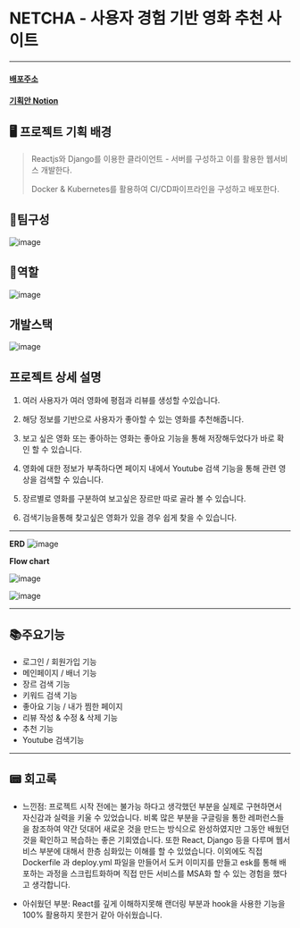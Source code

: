 # NETCHA - 사용자 경험 기반 영화 추천 사이트

---

#### [ 배포주소 ](http://aa45ad59075e14ae2a4538dee06b9869-1628875909.ap-northeast-3.elb.amazonaws.com/)

#### [ 기획안 Notion ](https://ivy-feather-a16.notion.site/NETCHA-7aee2612452f4fabaf02ba541b3e78f8)

## 🖥 프로젝트 기획 배경

> Reactjs와 Django를 이용한 클라이언트 - 서버를 구성하고 이를 활용한 웹서비스 개발한다.
>
> Docker & Kubernetes를 활용하여 CI/CD파이프라인을 구성하고 배포한다.

## 🚀팀구성

![image](https://user-images.githubusercontent.com/98939242/169683773-fd3c0d93-a720-45ce-9956-e004f762dee8.png)

## 🚀역할

![image](https://user-images.githubusercontent.com/98939242/169683793-1c890eeb-42e3-45a0-a180-3a5abe792936.png)

## 개발스택

![image](https://user-images.githubusercontent.com/98939242/169683821-68a4befb-ca54-452b-aa21-cb6e078208a2.png)

## 프로젝트 상세 설명

1.  여러 사용자가 여러 영화에 평점과 리뷰를 생성할 수있습니다.

2.  해당 정보를 기반으로 사용자가 좋아할 수 있는 영화를 추천해줍니다.

3.  보고 싶은 영화 또는 좋아하는 영화는 좋아요 기능을 통해 저장해두었다가 바로 확인 할 수 있습니다.

4.  영화에 대한 정보가 부족하다면 페이지 내에서 Youtube 검색 기능을 통해 관련 영상을 검색할 수 있습니다.

5.  장르별로 영화를 구분하여 보고싶은 장르만 따로 골라 볼 수 있습니다.

6.  검색기능을통해 찾고싶은 영화가 있을 경우 쉽게 찾을 수 있습니다.

---

<B>ERD</B>
![image](https://user-images.githubusercontent.com/98939242/169684192-a5c55c8d-f841-4826-b769-e1c6000cf5d2.png)

<B>Flow chart</B>

![image](https://user-images.githubusercontent.com/98939242/169684225-6b82d81e-4afa-41e2-813e-6dcf6c05da40.png)

![image](https://user-images.githubusercontent.com/98939242/169684239-b4c91396-5372-46d0-a6e2-77640e387fed.png)

---

## 📚주요기능

- 로그인 / 회원가입 기능
- 메인페이지 / 배너 기능
- 장르 검색 기능
- 키워드 검색 기능
- 좋아요 기능 / 내가 찜한 페이지
- 리뷰 작성 & 수정 & 삭제 기능
- 추천 기능
- Youtube 검색기능

---

## 📟 회고록

- 느낀점:
  프로젝트 시작 전에는 불가능 하다고 생각했던 부분을 실제로 구현하면서 자신감과 실력을 키울 수 있었습니다. 비록 많은 부분을 구글링을 통한 레퍼런스들을 참조하여 약간 덧대어 새로운 것을 만드는 방식으로 완성하였지만 그동안 배웠던 것을 확인하고 복습하는 좋은 기회였습니다.
  또한 React, Django 등을 다루며 웹서비스 부분에 대해서 한층 심화있는 이해를 할 수 있었습니다. 이외에도 직접 Dockerfile 과 deploy.yml 파일을 만들어서 도커 이미지를 만들고 esk를 통해 배포하는 과정을 스크립트화하며 직접 만든 서비스를 MSA화 할 수 있는 경험을 했다고 생각합니다.

* 아쉬웠던 부분:
  React를 깊게 이해하지못해 랜더링 부분과 hook을 사용한 기능을 100% 활용하지 못한거 같아 아쉬웠습니다.
